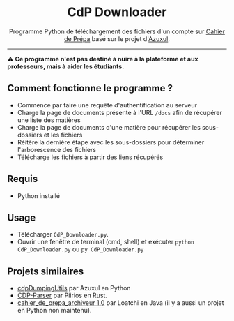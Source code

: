 <div align="center">
  <h1>CdP Downloader</h1>
  <span>Programme Python de téléchargement des fichiers d'un compte sur <a href="https://cahier-de-prepa.fr/">Cahier de Prépa</a> basé sur le projet d'<a href="https://github.com/Azuxul/cahier-de-prepa-downloader">Azuxul</a>.</span>
</div>

--------

**⚠️ Ce programme n'est pas destiné à nuire à la plateforme et aux professeurs, mais à aider les étudiants.**

## Comment fonctionne le programme ?

- Commence par faire une requête d'authentification au serveur
- Charge la page de documents présente à l'URL `/docs` afin de récupérer une liste des matières
- Charge la page de documents d'une matière pour récupérer les sous-dossiers et les fichiers
- Réitère la dernière étape avec les sous-dossiers pour déterminer l'arborescence des fichiers
- Télécharge les fichiers à partir des liens récupérés

## Requis

- Python installé

## Usage

- Télécharger `CdP_Downloader.py`.
- Ouvrir une fenêtre de terminal (cmd, shell) et exécuter `python CdP_Downloader.py` ou `py CdP_Downloader.py`

## Projets similaires

- [cdpDumpingUtils](https://github.com/Azuxul/cahier-de-prepa-downloader) par Azuxul en Python
- [CDP-Parser](https://github.com/piirios/cdp-parser) par Piirios en Rust.
- [cahier_de_prepa_archiveur 1.0](https://github.com/Loatchi/cahier_de_prepa_archiveur) par Loatchi en Java (il y a aussi un projet en Python non maintenu).
